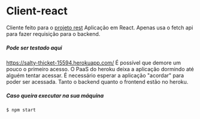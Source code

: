 # Client-react
Cliente feito para o [projeto rest](https://github.com/hugarty/PairFeedBack)
Aplicação em React. Apenas usa o fetch api para fazer requisição para o backend.

##### Pode ser testado aqui
https://salty-thicket-15594.herokuapp.com/
É possível que demore um pouco o primeiro acesso. O PaaS do heroku deixa a aplicação dormindo até alguém tentar acessar. É necessário esperar a aplicação "acordar" para poder ser acessada.
Tanto o backend quanto o frontend estão no heroku.

##### Caso queira executar na sua máquina
`$ npm start`
